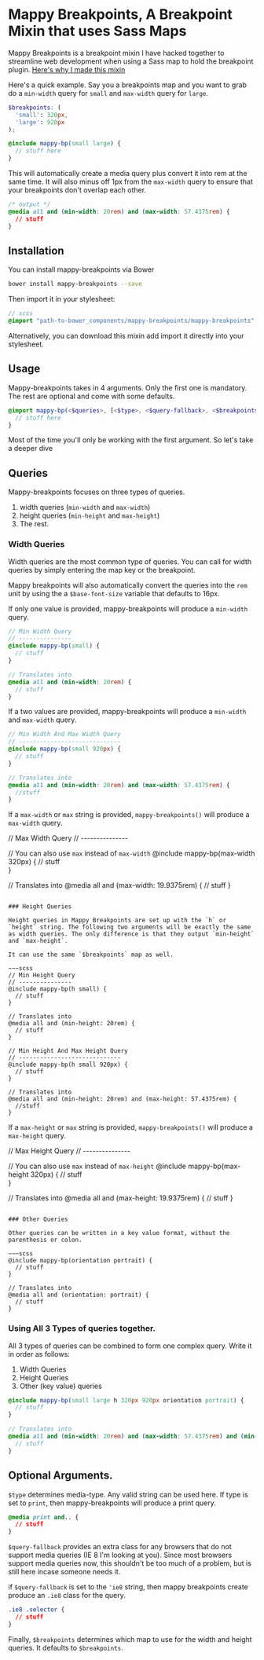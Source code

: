 # Mappy Breakpoints, A Breakpoint Mixin that uses Sass Maps 

Mappy Breakpoints is a breakpoint mixin I have hacked together to streamline web development when using a Sass map to hold the breakpoint plugin. [Here's why I made this mixin](http://www.zell-weekeat.com/mappy-breakpoints)

Here's a quick example. Say you a breakpoints map and you want to grab do a `min-width` query for `small` and `max-width` query for `large`. 

~~~scss
$breakpoints: (
  'small': 320px,
  'large': 920px
); 

@include mappy-bp(small large) {
  // stuff here
}
~~~

This will automatically create a media query plus convert it into rem at the same time. It will also minus off 1px from the `max-width` query to ensure that your breakpoints don't overlap each other. 

~~~css
/* output */
@media all and (min-width: 20rem) and (max-width: 57.4375rem) {
  // stuff 
}
~~~

## Installation 

You can install mappy-breakpoints via Bower 

~~~bash
bower install mappy-breakpoints --save 
~~~

Then import it in your stylesheet: 

~~~scss
// scss
@import "path-to-bower_components/mappy-breakpoints/mappy-breakpoints";
~~~

Alternatively, you can download this mixin add import it directly into your stylesheet. 

## Usage 

Mappy-breakpoints takes in 4 arguments. Only the first one is mandatory. The rest are optional and come with some defaults. 

~~~scss
@import mappy-bp(<$queries>, [<$type>, <$query-fallback>, <$breakpoints>]) {
  // stuff here
}
~~~

Most of the time you'll only be working with the first argument. So let's take a deeper dive

## Queries

Mappy-breakpoints focuses on three types of queries. 

1. width queries (`min-width` and `max-width`)
2. height queries (`min-height` and `max-height`)
3. The rest. 

### Width Queries 

Width queries are the most common type of queries. You can call for width queries by simply entering the map key or the breakpoint. 

Mappy breakpoints will also automatically convert the queries into the `rem` unit by using the a `$base-font-size` variable that defaults to 16px.

If only one value is provided, mappy-breakpoints will produce a `min-width` query. 

~~~scss
// Min Width Query 
// ---------------
@include mappy-bp(small) {
  // stuff
}

// Translates into 
@media all and (min-width: 20rem) {
  // stuff 
}
~~~

If a two values are provided, mappy-breakpoints will produce a `min-width` and `max-width` query. 

~~~scss
// Min Width And Max Width Query
// -----------------------------
@include mappy-bp(small 920px) {
  // stuff
}

// Translates into
@media all and (min-width: 20rem) and (max-width: 57.4375rem) {
  //stuff 
}
~~~

If a `max-width` or `max` string is provided, `mappy-breakpoints()` will produce a `max-width` query. 

// Max Width Query
// ---------------

// You can also use `max` instead of `max-width`
@include mappy-bp(max-width 320px) {
  // stuff  
}

// Translates into
@media all and (max-width: 19.9375rem) {
  // stuff
}
~~~

### Height Queries 

Height queries in Mappy Breakpoints are set up with the `h` or `height` string. The following two arguments will be exactly the same as width queries. The only difference is that they output `min-height` and `max-height`. 

It can use the same `$breakpoints` map as well. 

~~~scss
// Min Height Query 
// ---------------
@include mappy-bp(h small) {
  // stuff
}

// Translates into 
@media all and (min-height: 20rem) {
  // stuff 
}

// Min Height And Max Height Query
// -----------------------------
@include mappy-bp(h small 920px) {
  // stuff
}

// Translates into
@media all and (min-height: 20rem) and (max-height: 57.4375rem) {
  //stuff 
}
~~~

If a `max-height` or `max` string is provided, `mappy-breakpoints()` will produce a `max-height` query. 

// Max Height Query
// ---------------

// You can also use `max` instead of `max-height`
@include mappy-bp(max-height 320px) {
  // stuff  
}

// Translates into
@media all and (max-height: 19.9375rem) {
  // stuff
}
~~~

### Other Queries 

Other queries can be written in a key value format, without the parenthesis or colon. 

~~~scss
@include mappy-bp(orientation portrait) {
  // stuff
}

// Translates into
@media all and (orientation: portrait) {
  // stuff
}
~~~

### Using All 3 Types of queries together. 

All 3 types of queries can be combined to form one complex query. Write it in order as follows: 

1) Width Queries
2) Height Queries
3) Other (key value) queries 

~~~scss
@include mappy-bp(small large h 320px 920px orientation portrait) {
  // stuff
}

// Translates into
@media all and (min-width: 20rem) and (max-width: 57.4375rem) and (min-height: 20rem) and (max-height: 57.4375rem) and (orientation: portrait) {
  // stuff
}
~~~


## Optional Arguments. 

`$type` determines media-type. Any valid string can be used here. If type is set to `print`, then mappy-breakpoints will produce a print query. 

~~~css
@media print and.. {
  // stuff
}
~~~

`$query-fallback` provides an extra class for any browsers that do not support media queries (IE 8 I'm looking at you). Since most browsers support media queries now, this shouldn't be too much of a problem, but is still here incase someone needs it. 

if `$query-fallback` is set to the `'ie8` string, then mappy breakpoints create produce an `.ie8` class for the query. 

~~~css
.ie8 .selector {
  // stuff
}
~~~ 

Finally, `$breakpoints` determines which map to use for the width and height queries. It defaults to `$breakpoints`. 
